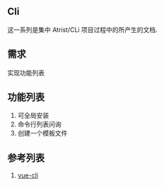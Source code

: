 ## Cli
这一系列是集中 Atrist/CLi  项目过程中的所产生的文档. 

## 需求
实现功能列表

## 功能列表
1. 可全局安装
1. 命令行列表问询
2. 创建一个模板文件

## 参考列表
1. [vue-cli](https://github.com/vuejs/vue-cli)